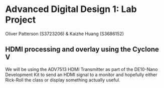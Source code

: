# Advanced Digital Design 1: Lab Project

Oliver Patterson (S3723206) & Kaizhe Huang (S3686152)

## HDMI processing and overlay using the Cyclone V

We will be using the ADV7513 HDMI Transmitter as part of the DE10-Nano Development Kit to send an HDMI signal to a monitor and hopefully either Rick-Roll the class or display something actually useful.
